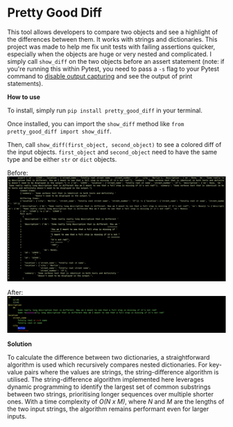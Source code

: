 # Pretty Good Diff

This tool allows developers to compare two objects and see a highlight of the differences between them. It works with strings and dictionaries.
This project was made to help me fix unit tests with failing assertions quicker, especially when the objects are huge or very nested and complicated.
I simply call `show_diff` on the two objects before an assert statement (note: if you're running this within Pytest, you need to pass a `-s` flag to your Pytest command to [disable output capturing](https://docs.pytest.org/en/7.1.x/how-to/capture-stdout-stderr.html) and see the output of print statements).

**How to use**

To install, simply run `pip install pretty_good_diff` in your terminal.

Once installed, you can import the `show_diff` method like `from pretty_good_diff import show_diff`.

Then, call `show_diff(first_object, second_object)` to see a colored diff of the input objects. `first_object` and `second_object` need to have the same type and be either `str` or `dict` objects.

Before:
![alt text](https://github.com/Viktor-Bubanja/pretty-good-diff/raw/main/blob/ugly_diff.png)

After:
![alt text](https://github.com/Viktor-Bubanja/pretty-good-diff/raw/main/blob/pretty_good_diff.png)

**Solution**

To calculate the difference between two dictionaries, a straightforward algorithm is used which recursively compares nested dictionaries. For key-value pairs where the values are strings, the string-difference algorithm is utilised. The string-difference algorithm implemented here leverages dynamic programming to identify the largest set of common substrings between two strings, prioritising longer sequences over multiple shorter ones. With a time complexity of *O(N x M)*, where *N* and *M* are the lengths of the two input strings, the algorithm remains performant even for larger inputs.
